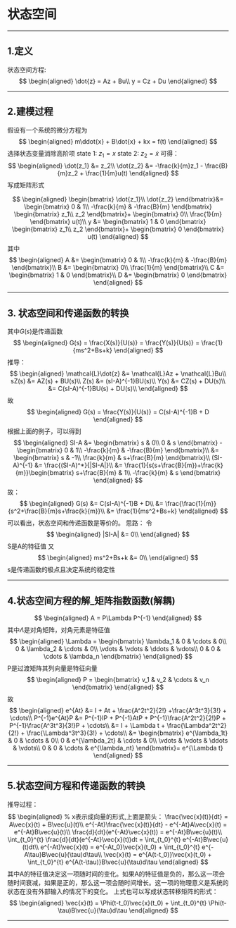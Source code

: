 # 状态空间

---

## 1.定义
状态空间方程:
$$
\begin{aligned}
\dot{z} = Az + Bu\\
y = Cz + Du
\end{aligned}
$$

---

## 2.建模过程
假设有一个系统的微分方程为
$$
\begin{aligned}
m\ddot{x} + B\dot{x} + kx = f(t)
\end{aligned}
$$
选择状态变量消除高阶项
state 1: $z_1 = x$
state 2: $z_2 = \dot{x}$
可得：
$$
\begin{aligned}
\dot{z_1} &= z_2\\
\dot{z_2} &= -\frac{k}{m}z_1 - \frac{B}{m}z_2 + \frac{1}{m}u(t)
\end{aligned}
$$
写成矩阵形式

$$
\begin{aligned}
\begin{bmatrix}
\dot{z_1}\\
\dot{z_2}
\end{bmatrix}&=
\begin{bmatrix}
0 & 1\\
-\frac{k}{m} & -\frac{B}{m}
\end{bmatrix}
\begin{bmatrix}
z_1\\
z_2
\end{bmatrix}+
\begin{bmatrix}
0\\
\frac{1}{m}
\end{bmatrix}
u(t)\\
y &= \begin{bmatrix}
1 & 0
\end{bmatrix}
\begin{bmatrix}
z_1\\
z_2
\end{bmatrix}+
\begin{bmatrix}
0
\end{bmatrix}
u(t)
\end{aligned}
$$
其中
$$
\begin{aligned}
A &= \begin{bmatrix}
0 & 1\\
-\frac{k}{m} & -\frac{B}{m}
\end{bmatrix}\\
B &= \begin{bmatrix}
0\\
\frac{1}{m}
\end{bmatrix}\\
C &= \begin{bmatrix}
1 & 0
\end{bmatrix}\\
D &= \begin{bmatrix}
0
\end{bmatrix}
\end{aligned}
$$

---

## 3. 状态空间和传递函数的转换

其中$G(s)$是传递函数
$$
\begin{aligned}
G(s) = \frac{X(s)}{U(s)} = \frac{Y(s)}{U(s)} = \frac{1}{ms^2+Bs+k}
\end{aligned}
$$
推导：
$$
\begin{aligned}
\mathcal{L}\dot{z} &= \mathcal{L}Az + \mathcal{L}Bu\\
sZ(s) &= AZ(s) + BU(s)\\
Z(s) &= (sI-A)^{-1}BU(s)\\
Y(s) &= CZ(s) + DU(s)\\
&= C(sI-A)^{-1}BU(s) + DU(s)\\
\end{aligned}
$$
故
$$
\begin{aligned}
G(s) = \frac{Y(s)}{U(s)} = C(sI-A)^{-1}B + D
\end{aligned}
$$
根据上面的例子，可以得到
$$
\begin{aligned}
SI-A &= \begin{bmatrix}
s & 0\\
0 & s
\end{bmatrix} - \begin{bmatrix}
0 & 1\\
-\frac{k}{m} & -\frac{B}{m}
\end{bmatrix}\\
&= \begin{bmatrix}
s & -1\\
\frac{k}{m} & s+\frac{B}{m}
\end{bmatrix}\\
(SI-A)^{-1} &= \frac{(SI-A)^*}{|SI-A|}\\
&= \frac{1}{s(s+\frac{B}{m})+\frac{k}{m}}\begin{bmatrix}
s+\frac{B}{m} & 1\\
-\frac{k}{m} & s
\end{bmatrix}
\end{aligned}
$$
故：
$$
\begin{aligned}
G(s) &= C(sI-A)^{-1}B + D\\
&= \frac{\frac{1}{m}}{s^2+\frac{B}{m}s+\frac{k}{m}}\\
&= \frac{1}{ms^2+Bs+k}
\end{aligned}
$$
可以看出，状态空间和传递函数是等价的。
思路：
令
$$
\begin{aligned}
|SI-A| &= 0\\
\end{aligned}
$$
S是A的特征值
又
$$
\begin{aligned}
ms^2+Bs+k &= 0\\
\end{aligned}
$$
s是传递函数的极点且决定系统的稳定性

---

## 4.状态空间方程的解_矩阵指数函数(解耦)

$$
\begin{aligned}
A  = P\Lambda P^{-1}
\end{aligned}
$$
其中$\Lambda$是对角矩阵，对角元素是特征值
$$
\begin{aligned}
\Lambda
= \begin{bmatrix}
\lambda_1 & 0 & \cdots & 0\\
0 & \lambda_2 & \cdots & 0\\
\vdots & \vdots & \ddots & \vdots\\
0 & 0 & \cdots & \lambda_n
\end{bmatrix}
\end{aligned}
$$
P是过渡矩阵其列向量是特征向量
$$
\begin{aligned}
P = \begin{bmatrix}
v_1 & v_2 & \cdots & v_n
\end{bmatrix}
\end{aligned}
$$
故
$$
\begin{aligned}
e^{At} &= I + At + \frac{A^2t^2}{2!} +\frac{A^3t^3}{3!} + \cdots\\
P^{-1}e^{At}P &= P^{-1}IP + P^{-1}AtP + P^{-1}\frac{A^2t^2}{2!}P + P^{-1}\frac{A^3t^3}{3!}P + \cdots\\
&= I + \Lambda t + \frac{\Lambda^2t^2}{2!} + \frac{\Lambda^3t^3}{3!} + \cdots\\
&= \begin{bmatrix}
e^{\lambda_1t} & 0 & \cdots & 0\\
0 & e^{\lambda_2t} & \cdots & 0\\
\vdots & \vdots & \ddots & \vdots\\
0 & 0 & \cdots & e^{\lambda_nt}
\end{bmatrix}= e^{\Lambda t}
\end{aligned}
$$

---
## 5.状态空间方程和传递函数的转换
推导过程：
$$
\begin{aligned}
% x表示成向量的形式,上面是箭头：
\frac{\vec{x}(t)}{dt} = A\vec{x}(t) + B\vec{u}(t)\\
e^{-At}\frac{\vec{x}(t)}{dt} - e^{-At}A\vec{x}(t) = e^{-At}B\vec{u}(t)\\
\frac{d}{dt}(e^{-At}\vec{x}(t)) = e^{-At}B\vec{u}(t)\\
\int_{t_0}^{t} \frac{d}{dt}(e^{-At}\vec{x}(t))dt = \int_{t_0}^{t} e^{-At}B\vec{u}(t)dt\\
e^{-At}\vec{x}(t)  = e^{-At_0}\vec{x}(t_0) + \int_{t_0}^{t} e^{-A\tau}B\vec{u}(\tau)d\tau\\
\vec{x}(t) = e^{A(t-t_0)}\vec{x}(t_0) + \int_{t_0}^{t} e^{A(t-\tau)}B\vec{u}(\tau)d\tau
\end{aligned}
$$
其中A的特征值决定这一项随时间的变化。如果A的特征值是负的，那么这一项会随时间衰减，如果是正的，那么这一项会随时间增长。这一项的物理意义是系统的状态在没有外部输入的情况下的变化。
上式也可以写成状态转移矩阵的形式：
$$
\begin{aligned}
\vec{x}(t) = \Phi(t-t_0)\vec{x}(t_0) + \int_{t_0}^{t} \Phi(t-\tau)B\vec{u}(\tau)d\tau
\end{aligned}
$$

---